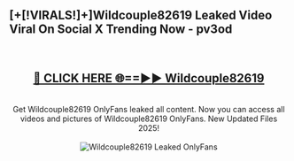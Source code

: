 <h2>[+[!VIRALS!]+]Wildcouple82619 Leaked Video Viral On Social X Trending Now - pv3od</h2>
<br>
<div align="center">
<h2><a href="https://libra.edu.pl?Wildcouple82619" rel="nofollow">🔴 CLICK HERE 🌐==►► Wildcouple82619</a></h2>
<br>
Get Wildcouple82619 OnlyFans leaked all content. Now you can access all videos and pictures of Wildcouple82619 OnlyFans. New Updated Files 2025!
<br>
<br>
<a href="https://libra.edu.pl?Wildcouple82619" rel="nofollow" data-target="animated-image.originalLink"><img src="https://i.ibb.co.com/WyWwxjT/player-gif2.gif" alt="Wildcouple82619 Leaked OnlyFans" style="max-width: 100%; display: inline-block;" data-target="animated-image.originalImage"></a>
</div>
<br>